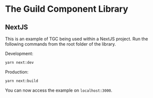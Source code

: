 # The Guild Component Library

## NextJS

This is an example of TGC being used within a NextJS project.
Run the following commands from the root folder of the library.

Development:

```sh
yarn next:dev
```

Production:

```sh
yarn next:build
```

You can now access the example on `localhost:3000`.
